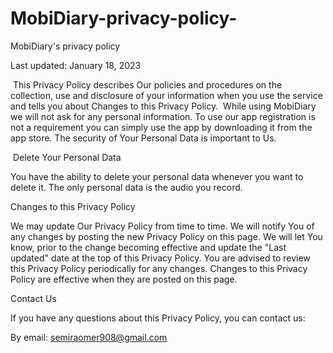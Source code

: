 # MobiDiary-privacy-policy-
MobiDiary's privacy policy



Last updated: January 18, 2023

​
This Privacy Policy describes Our policies and procedures on the collection, use and disclosure of your information when you use the service and tells you about Changes to this Privacy Policy.
​
While using MobiDiary we will not ask for any personal information. To use our app registration is not a requirement you can simply use the app by downloading it from the app store. The security of Your Personal Data is important to Us.

​
Delete Your Personal Data

You have the ability to delete your personal data whenever you want to delete it. The only personal data is the audio you record.
​

Changes to this Privacy Policy

We may update Our Privacy Policy from time to time. We will notify You of any changes by posting the new Privacy Policy on this page.
We will let You know, prior to the change becoming effective and update the "Last updated" date at the top of this Privacy Policy.
You are advised to review this Privacy Policy periodically for any changes. Changes to this Privacy Policy are effective when they are posted on this page.
​

Contact Us

If you have any questions about this Privacy Policy, you can contact us:

By email: semiraomer908@gmail.com
